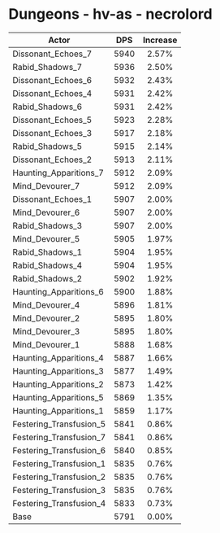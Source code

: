 # Dungeons - hv-as - necrolord
| Actor | DPS | Increase |
|---|:---:|:---:|
|Dissonant_Echoes_7|5940|2.57%|
|Rabid_Shadows_7|5936|2.50%|
|Dissonant_Echoes_6|5932|2.43%|
|Dissonant_Echoes_4|5931|2.42%|
|Rabid_Shadows_6|5931|2.42%|
|Dissonant_Echoes_5|5923|2.28%|
|Dissonant_Echoes_3|5917|2.18%|
|Rabid_Shadows_5|5915|2.14%|
|Dissonant_Echoes_2|5913|2.11%|
|Haunting_Apparitions_7|5912|2.09%|
|Mind_Devourer_7|5912|2.09%|
|Dissonant_Echoes_1|5907|2.00%|
|Mind_Devourer_6|5907|2.00%|
|Rabid_Shadows_3|5907|2.00%|
|Mind_Devourer_5|5905|1.97%|
|Rabid_Shadows_1|5904|1.95%|
|Rabid_Shadows_4|5904|1.95%|
|Rabid_Shadows_2|5902|1.92%|
|Haunting_Apparitions_6|5900|1.88%|
|Mind_Devourer_4|5896|1.81%|
|Mind_Devourer_2|5895|1.80%|
|Mind_Devourer_3|5895|1.80%|
|Mind_Devourer_1|5888|1.68%|
|Haunting_Apparitions_4|5887|1.66%|
|Haunting_Apparitions_3|5877|1.49%|
|Haunting_Apparitions_2|5873|1.42%|
|Haunting_Apparitions_5|5869|1.35%|
|Haunting_Apparitions_1|5859|1.17%|
|Festering_Transfusion_5|5841|0.86%|
|Festering_Transfusion_7|5841|0.86%|
|Festering_Transfusion_6|5840|0.85%|
|Festering_Transfusion_1|5835|0.76%|
|Festering_Transfusion_2|5835|0.76%|
|Festering_Transfusion_3|5835|0.76%|
|Festering_Transfusion_4|5833|0.73%|
|Base|5791|0.00%|
